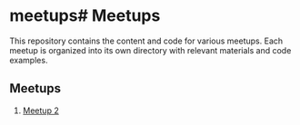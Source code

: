 # meetups# Meetups

This repository contains the content and code for various meetups. Each meetup
is organized into its own directory with relevant materials and code examples.

## Meetups

1. [Meetup 2](./meetup-2/README.md)
